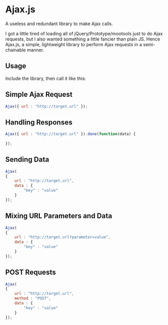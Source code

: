 Ajax.js
=======

A useless and redundant library to make Ajax calls.

I got a little tired of loading all of jQuery/Prototype/mootools
just to do Ajax requests, but I also wanted something a little fancier than plain JS.
Hence Ajax.js, a simple, lightweight library to perform Ajax requests in a semi-chainable
manner.

Usage
-----

Include the library, then call it like this:

Simple Ajax Request
-------------------

```javascript
Ajax({ url : "http://target.url" });
```

Handling Responses
------------------

```javascript
Ajax({ url : "http://target.url" }).done(function(data) {
	
});
```

Sending Data
------------

```javascript
Ajax(
{
	url : "http://target.url",
	data : {
		"key" : "value"
	}
});
```

Mixing URL Parameters and Data
------------------------------

```javascript
Ajax(
{
	url : "http://target.url?parameter=value",
	data : {
		"key" : "value"
	}
});
```

POST Requests
-------------

```javascript
Ajax(
{
	url : "http://target.url",
	method : "POST",
	data : {
		"key" : "value"
	}
});
```